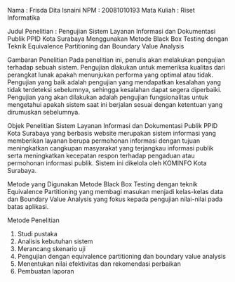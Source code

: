 Nama           : Frisda Dita Isnaini
NPM            : 20081010193
Mata Kuliah    : Riset Informatika

Judul Penelitian :
Pengujian Sistem Layanan Informasi dan Dokumentasi Publik PPID Kota Surabaya Menggunakan Metode Black Box Testing dengan Teknik Equivalence Partitioning dan Boundary Value Analysis

Gambaran Penelitian
Pada penelitian ini, penulis akan melakukan pengujian terhadap sebuah sistem. Pengujian dlakukan untuk memeriksa kualitas dari perangkat lunak apakah menunjukan performa yang optimal atau tidak. Pengujian yang baik adalah pengujian yang mendapatkan kesalahan yang tidak terdeteksi sebelumnya, sehingga kesalahan dapat segera diperbaiki. Pengujian yang akan dilakukan adalah pengujian fungsionalitas untuk mengetahui apakah sistem saat ini berjalan sesuai dengan ketentuan yang dirumuskan sebelumnya.

Objek Penelitian
Sistem Layanan Informasi dan Dokumentasi Publik PPID Kota Surabaya yang berbasis website merupakan sistem informasi yang memberikan layanan berupa permohonan informasi dengan tujuan meningkatkan cangkupan masyarakat yang terjangkau informasi publik serta meningkatkan kecepatan respon terhadap pengaduan atau permohonan informasi publik. Sistem ini dikelola oleh KOMINFO Kota Surabaya.

Metode yang Digunakan
Metode Black Box Testing dengan teknik Equivalence Partitioning yang membagi masukan menjadi kelas-kelas data dan Boundary Value Analysis yang fokus kepada pengujian nilai-nilai pada batas aplikasi.

Metode Penelitian
1. Studi pustaka
2. Analisis kebutuhan sistem
3. Merancang skenario uji
4. Pengujian dengan equivalence partitioning dan boundary value analysis
5. Menentukan nilai efektivitas dan rekomendasi perbaikan
6. Pembuatan laporan
